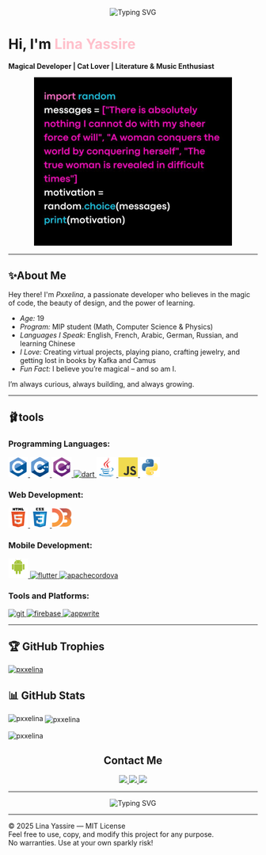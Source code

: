 <p align="center">
  <img src="https://readme-typing-svg.demolab.com?font=Fira+Code&weight=500&pause=1000&color=F4C2C2&center=true&width=435&lines=Welcome+to+Pxxelina's+World!;You're+magical,+and+so+I+am.;Dream+Big,+Code+Brighter!" alt="Typing SVG" />
</p>
<h1>Hi, I'm <span style="color:#FFC0CB;">Lina Yassire</span></h1>
  <p><strong>Magical Developer | Cat Lover | Literature & Music Enthusiast</strong></p>
  <p align="center">
  <img src="https://raw.githubusercontent.com/Pxxelina/Pxxelina/main/pixquote.jpg" alt="Motivational Code" width="400"/>
</p>

---

## ✨About Me

Hey there! I'm *Pxxelina*, a passionate developer who believes in the magic of code, the beauty of design, and the power of learning.

- *Age:* 19  
- *Program:* MIP student (Math, Computer Science & Physics)  
- *Languages I Speak:* English, French, Arabic, German, Russian, and learning Chinese  
- *I Love:* Creating virtual projects, playing piano, crafting jewelry, and getting lost in books by Kafka and Camus  
- *Fun Fact:* I believe you’re magical – and so am I.

I’m always curious, always building, and always growing. 

---

## 🩰tools

<!-- Programming Languages -->
<h3 align="left">Programming Languages:</h3>
<p align="left">
  <a href="https://www.cprogramming.com/" target="_blank" rel="noreferrer">
    <img src="https://raw.githubusercontent.com/devicons/devicon/master/icons/c/c-original.svg" alt="c" width="40" height="40"/>
  </a>
  <a href="https://www.w3schools.com/cpp/" target="_blank" rel="noreferrer">
    <img src="https://raw.githubusercontent.com/devicons/devicon/master/icons/cplusplus/cplusplus-original.svg" alt="cplusplus" width="40" height="40"/>
  </a>
  <a href="https://www.w3schools.com/cs/" target="_blank" rel="noreferrer">
    <img src="https://raw.githubusercontent.com/devicons/devicon/master/icons/csharp/csharp-original.svg" alt="csharp" width="40" height="40"/>
  </a>
  <a href="https://dart.dev" target="_blank" rel="noreferrer">
    <img src="https://www.vectorlogo.zone/logos/dartlang/dartlang-icon.svg" alt="dart" width="40" height="40"/>
  </a>
  <a href="https://www.java.com" target="_blank" rel="noreferrer">
    <img src="https://raw.githubusercontent.com/devicons/devicon/master/icons/java/java-original.svg" alt="java" width="40" height="40"/>
  </a>
  <a href="https://developer.mozilla.org/en-US/docs/Web/JavaScript" target="_blank" rel="noreferrer">
  <img src="https://raw.githubusercontent.com/devicons/devicon/master/icons/javascript/javascript-original.svg" alt="javascript" width="40" height="40"/>
</a>
<a href="https://www.python.org" target="_blank" rel="noreferrer">
  <img src="https://raw.githubusercontent.com/devicons/devicon/master/icons/python/python-original.svg" alt="python" width="40" height="40"/>
</a>
</p>


<!-- Web Development -->
<h3 align="left">Web Development:</h3>
<p align="left">
  <a href="https://www.w3.org/html/" target="_blank" rel="noreferrer">
    <img src="https://raw.githubusercontent.com/devicons/devicon/master/icons/html5/html5-original-wordmark.svg" alt="html5" width="40" height="40"/>
  </a>
  <a href="https://www.w3schools.com/css/" target="_blank" rel="noreferrer">
    <img src="https://raw.githubusercontent.com/devicons/devicon/master/icons/css3/css3-original-wordmark.svg" alt="css3" width="40" height="40"/>
  </a>
  <a href="https://d3js.org/" target="_blank" rel="noreferrer">
    <img src="https://raw.githubusercontent.com/devicons/devicon/master/icons/d3js/d3js-original.svg" alt="d3js" width="40" height="40"/>
  </a>
</p>

<!-- Mobile Development -->
<h3 align="left">Mobile Development:</h3>
<p align="left">
  <a href="https://developer.android.com" target="_blank" rel="noreferrer">
    <img src="https://raw.githubusercontent.com/devicons/devicon/master/icons/android/android-original-wordmark.svg" alt="android" width="40" height="40"/>
  </a>
  <a href="https://flutter.dev" target="_blank" rel="noreferrer">
    <img src="https://www.vectorlogo.zone/logos/flutterio/flutterio-icon.svg" alt="flutter" width="40" height="40"/>
  </a>
  <a href="https://cordova.apache.org/" target="_blank" rel="noreferrer">
    <img src="https://www.vectorlogo.zone/logos/apache_cordova/apache_cordova-icon.svg" alt="apachecordova" width="40" height="40"/>
  </a>
</p>

<!-- Tools and Platforms -->
<h3 align="left">Tools and Platforms:</h3>
<p align="left">
  <a href="https://git-scm.com/" target="_blank" rel="noreferrer">
    <img src="https://www.vectorlogo.zone/logos/git-scm/git-scm-icon.svg" alt="git" width="40" height="40"/>
  </a>
  <a href="https://firebase.google.com/" target="_blank" rel="noreferrer">
    <img src="https://www.vectorlogo.zone/logos/firebase/firebase-icon.svg" alt="firebase" width="40" height="40"/>
  </a>
  <a href="https://appwrite.io" target="_blank" rel="noreferrer">
    <img src="https://www.vectorlogo.zone/logos/appwriteio/appwriteio-icon.svg" alt="appwrite" width="40" height="40"/>
  </a>
</p>

 ---
## 🏆 GitHub Trophies

<p align="left"> <a href="https://github.com/ryo-ma/github-profile-trophy"><img src="https://github-profile-trophy.vercel.app/?username=pxxelina" alt="pxxelina" /></a> </p>

## 📊 GitHub Stats
<p><img align="left" src="https://github-readme-stats.vercel.app/api/top-langs?username=pxxelina&show_icons=true&locale=en&layout=compact" alt="pxxelina" /></p>

<p>&nbsp;<img align="center" src="https://github-readme-stats.vercel.app/api?username=pxxelina&show_icons=true&locale=en" alt="pxxelina" /></p>

<p><img align="center" src="https://github-readme-streak-stats.herokuapp.com/?user=pxxelina&" alt="pxxelina" /></p>


<h2 align="center">Contact Me</h2>
<p align="center">
  <a href="mailto:linayassire00@gmail.com" target="_blank">
    <img src="https://img.shields.io/badge/Gmail-linayassire00@gmail.com-FFC0CB?style=for-the-badge&logo=gmail&logoColor=white" />
  </a>
  <a href="https://github.com/pxxelina" target="_blank">
    <img src="https://img.shields.io/badge/GitHub-pxxelina-FFB6C1?style=for-the-badge&logo=github&logoColor=white" />
  </a>
  <a href="https://www.instagram.com/linayassire00" target="_blank">
    <img src="https://img.shields.io/badge/Instagram-@linayassire00-FF69B4?style=for-the-badge&logo=instagram&logoColor=white" />
  </a>
</p>

---

<p align="center">
  <img src="https://readme-typing-svg.demolab.com?font=Fira+Code&pause=1000&color=F4A9C9&center=true&vCenter=true&width=440&lines=Thanks+for+visiting!;You're+amazing!;See+you+soon+%F0%9F%92%A1" alt="Typing SVG" />
</p> 

---

© 2025 Lina Yassire — MIT License  
Feel free to use, copy, and modify this project for any purpose.  
No warranties. Use at your own sparkly risk!
